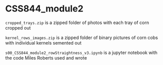 # CSS844_module2

`cropped_trays.zip` is a zipped folder of photos with each tray of corn cropped out

`kernel_rows_images.zip` is a zipped folder of binary pictures of corn cobs with individual kernels semented out

`s00_CSS844_module2_rowStraightness_v3.ipynb` is a jupyter notebook with the code Miles Roberts used and wrote
